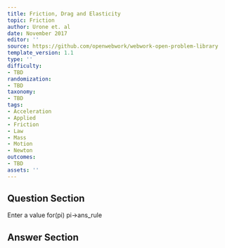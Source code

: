 ```yaml
---
title: Friction, Drag and Elasticity
topic: Friction
author: Urone et. al
date: November 2017
editor: ''
source: https://github.com/openwebwork/webwork-open-problem-library
template_version: 1.1
type: ''
difficulty:
- TBD
randomization:
- TBD
taxonomy:
- TBD
tags:
- Acceleration
- Applied
- Friction
- Law
- Mass
- Motion
- Newton
outcomes:
- TBD
assets: ''
---
```


## Question Section 

Enter a value for(pi)
pi->ans_rule



## Answer Section

